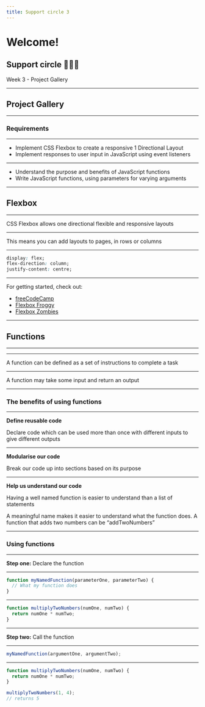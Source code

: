 ```yaml
---
title: Support circle 3
---
```


# Welcome!

## Support circle 👩🏽‍💻

Week 3 - Project Gallery

---

<!-- {.secondary inverted} -->

## Project Gallery

---

### Requirements

---

- Implement CSS Flexbox to create a responsive 1 Directional Layout
- Implement responses to user input in JavaScript using event listeners

---

- Understand the purpose and benefits of JavaScript functions
- Write JavaScript functions, using parameters for varying arguments

---

## Flexbox

---

CSS Flexbox allows one directional flexible and responsive layouts

---

This means you can add layouts to pages, in rows or columns

---

```css
display: flex;
flex-direction: column;
justify-content: centre;
```

---

For getting started, check out:

- [freeCodeCamp](https://www.freecodecamp.org/learn/2022/responsive-web-design/learn-css-flexbox-by-building-a-photo-gallery/)
- [Flexbox Froggy](https://flexboxfroggy.com/)
- [Flexbox Zombies](https://mastery.games/flexboxzombies/)

---

## Functions

---

---

A function can be defined as a set of instructions to complete a task

---

A function may take some input and return an output

---

### The benefits of using functions

---

**Define reusable code**

Declare code which can be used more than once with different inputs to give different outputs

---

**Modularise our code**

Break our code up into sections based on its purpose

---

**Help us understand our code**

Having a well named function is easier to understand than a list of statements

A meaningful name makes it easier to understand what the function does. A function that adds two numbers can be “addTwoNumbers”

---

### Using functions

---

**Step one:** Declare the function

---

```js
function myNamedFunction(parameterOne, parameterTwo) {
  // What my function does
}
```

---

```js
function multiplyTwoNumbers(numOne, numTwo) {
  return numOne * numTwo;
}
```

---

**Step two:** Call the function

---

```js
myNamedFunction(argumentOne, argumentTwo);
```

---

```js
function multiplyTwoNumbers(numOne, numTwo) {
  return numOne * numTwo;
}

multiplyTwoNumbers(1, 4);
// returns 5
```
